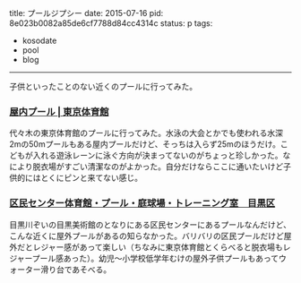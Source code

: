 title: プールジプシー
date: 2015-07-16
pid: 8e023b0082a85de6cf7788d84cc4314c
status: p
tags:
- kosodate
- pool
- blog
---

子供といったことのない近くのプールに行ってみた。

### [屋内プール | 東京体育館][1]

代々木の東京体育館のプールに行ってみた。水泳の大会とかでも使われる水深2mの50mプールもある屋内プールだけど、そっちは入らず25mのほうだけ。こどもが入れる遊泳レーンに泳ぐ方向が決まってないのがちょっと珍しかった。なにより脱衣場がすごい清潔なのがよかった。自分だけならここに通いたいけど子供的にはとくにピンと来てない感じ。

### [区民センター体育館・プール・庭球場・トレーニング室　目黒区][2]

目黒川ぞいの目黒美術館のとなりにある区民センターにあるプールなんだけど、こんな近くに屋外プールがあるの知らなかった。バリバリの区民プールだけど屋外だとレジャー感があって楽しい（ちなみに東京体育館とくらべると脱衣場もレジャープール感あった）。幼児〜小学校低学年むけの屋外子供プールもあってウォーター滑り台であそべる。

[1]:	http://www.tef.or.jp/tmg/pool_top.jsp
[2]:	http://www.city.meguro.tokyo.jp/shisetsu/shisetsu/sports_shisetsu/center_gym/
